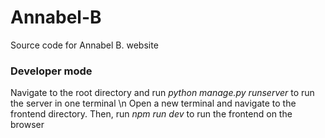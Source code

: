 # Annabel-B
Source code for Annabel B. website

### Developer mode
Navigate to the root directory and run _python manage.py runserver_ to run the server in one terminal \n
Open a new terminal and navigate to the frontend directory. Then, run _npm run dev_ to run the frontend on the browser 
